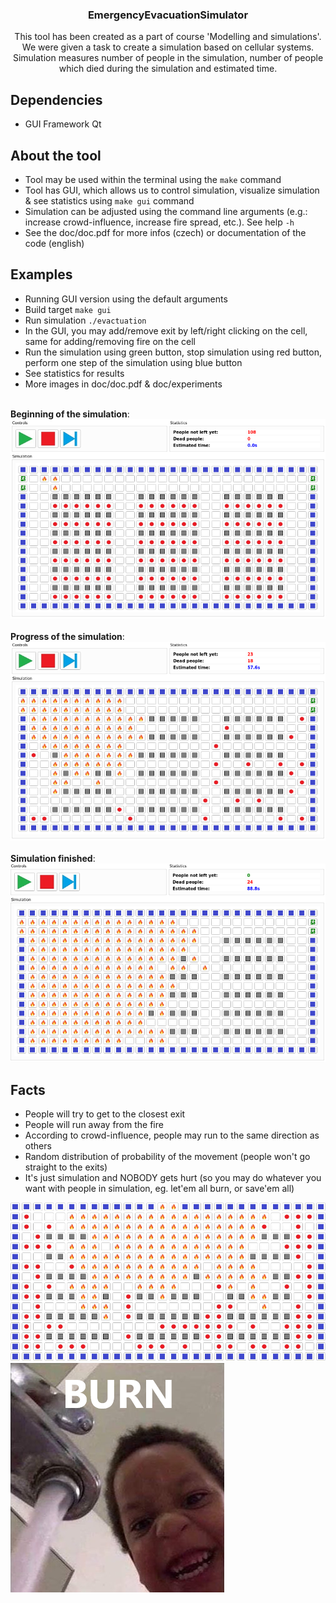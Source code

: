 <h3 align="center">EmergencyEvacuationSimulator</h3>

<p align="center">
	This tool has been created as a part of course 'Modelling and simulations'.
	<br>
	We were given a task to create a simulation based on cellular systems.
	<br>
	Simulation measures number of people in the simulation, number of people which died during the simulation and estimated time.
</p>


## Dependencies

 - GUI Framework Qt

## About the tool

 - Tool may be used within the terminal using the `make` command
 - Tool has GUI, which allows us to control simulation, visualize simulation & see statistics using `make gui` command
 - Simulation can be adjusted using the command line arguments (e.g.: increase crowd-influence, increase fire spread, etc.). See help `-h`
 - See the doc/doc.pdf for more infos (czech) or documentation of the code (english)

## Examples

 - Running GUI version using the default arguments
 - Build target `make gui`
 - Run simulation `./evactuation`
 - In the GUI, you may add/remove exit by left/right clicking on the cell, same for adding/removing fire on the cell
 - Run the simulation using green button, stop simulation using red button, perform one step of the simulation using blue button
 - See statistics for results
 - More images in doc/doc.pdf & doc/experiments

<br><b>Beginning of the simulation</b>:<br>
![alt text](img/example1.png "Beginning of the simulation")
<br><br><b>Progress of the simulation</b>:<br>
![alt text](img/example2.png "Progress of the simulation")
<br><br><b>Simulation finished</b>:<br>
![alt text](img/example3.png "Simulation finished")

## Facts

 - People will try to get to the closest exit
 - People will run away from the fire
 - According to crowd-influence, people may run to the same direction as others
 - Random distribution of probability of the movement (people won't go straight to the exits)
 - It's just simulation and NOBODY gets hurt (so you may do whatever you want with people in simulation, eg. let'em all burn, or save'em all)

![alt text](img/example4.png "")
<br>
![alt text](img/example5.png "")
